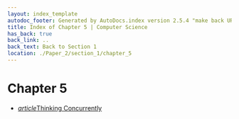 ```yaml
---
layout: index_template
autodoc_footer: Generated by AutoDocs.index version 2.5.4 "make back URLs relative" ⓒ Starwort, 2020
title: Index of Chapter 5 | Computer Science
has_back: true
back_link: ..
back_text: Back to Section 1
location: ./Paper_2/section_1/chapter_5
---
```


# **Chapter 5**

- <a href='./thinking_concurrently.html'><i title='MD file' class="material-icons">article</i>Thinking Concurrently</a>
